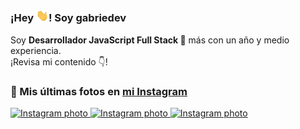 <h3>¡Hey <img src="https://raw.githubusercontent.com/ABSphreak/ABSphreak/master/gifs/Hi.gif" width="20px" decondig="async">! Soy gabriedev</h3>

<p>Soy <strong>Desarrollador JavaScript Full Stack 🚀</strong> más con un año y medio experiencia.<br />¡Revisa mi contenido 👇!</p>

### 📸 Mis últimas fotos en [mi Instagram](https://instagram.com/gabrie.dev)


<a href='https://instagram.com/p/CoTfm_INWyt' target='_blank'>
  <img width='20%' src='https://scontent-lcy1-1.cdninstagram.com/v/t51.2885-15/321050480_935030397667260_4356312353538439528_n.jpg?stp=dst-jpg_e15&_nc_ht=scontent-lcy1-1.cdninstagram.com&_nc_cat=100&_nc_ohc=bo-3g6oC3FUAX8U1aSg&edm=APU89FABAAAA&ccb=7-5&oh=00_AfAmKmzvGb8KlwdeUs9It_khxN9WbEmMKkUwR58olnoDpQ&oe=6400C097&_nc_sid=86f79a' alt='Instagram photo' />
</a>
<a href='https://instagram.com/p/CnpXODPPumt' target='_blank'>
  <img width='20%' src='https://scontent-lcy1-1.cdninstagram.com/v/t51.2885-15/326082546_3389543524645602_5961773929886214473_n.jpg?stp=dst-jpg_e15&_nc_ht=scontent-lcy1-1.cdninstagram.com&_nc_cat=106&_nc_ohc=oiztE7FBEuYAX9_loRl&edm=APU89FABAAAA&ccb=7-5&oh=00_AfANxERew6dyHgid0oVjo_OSjqKOXglut6fheJU4CS4WoQ&oe=6400B2C7&_nc_sid=86f79a' alt='Instagram photo' />
</a>
<a href='https://instagram.com/p/CnpXE3fv6F_' target='_blank'>
  <img width='20%' src='https://scontent-lcy1-1.cdninstagram.com/v/t51.2885-15/326334393_167680529332402_1031563681521120432_n.jpg?stp=dst-jpg_e15&_nc_ht=scontent-lcy1-1.cdninstagram.com&_nc_cat=110&_nc_ohc=H0JF2sY7nSAAX93IMMN&edm=APU89FABAAAA&ccb=7-5&oh=00_AfAxohPXt4g0LmjqsFt0cYtOpwh6gIFOKivRfnqBJGlWUA&oe=6400556D&_nc_sid=86f79a' alt='Instagram photo' />
</a>
